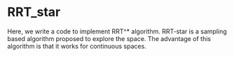 # RRT_star

Here, we write a code to implement RRT^* algorithm. RRT-star is a sampling based algorithm proposed to explore the space. The advantage of this algorithm is that it works for continuous spaces. 
